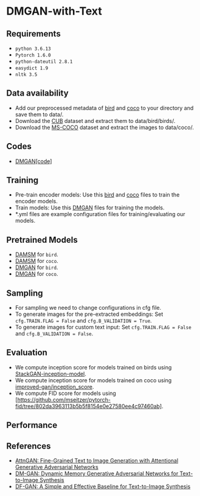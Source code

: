 # DMGAN-with-Text
## Requirements
* `python 3.6.13`
* `Pytorch 1.6.0`
* `python-dateutil 2.8.1`
* `easydict 1.9`
* `nltk 3.5`

## Data availability
* Add our preprocessed metadata of [bird]() and [coco]() to your directory and save them to data/.
* Download the [CUB](https://www.vision.caltech.edu/datasets/cub_200_2011/) dataset and extract them to data/bird/birds/.
* Download the [MS-COCO](https://cocodataset.org/#download) dataset and extract the images to data/coco/.

## Codes

* [DMGAN[code]](https://github.com/MinfengZhu/DM-GAN)

## Training
* Pre-train encoder models: Use this [bird]() and [coco]() files to train the encoder models.
* Train models: Use this [DMGAN]() files for training the models.
* *.yml files are example configuration files for training/evaluating our models.

## Pretrained Models

* [DAMSM]() for `bird`.
* [DAMSM]() for `coco`.
* [DMGAN]() for `bird`.
* [DMGAN]() for `coco`.

## Sampling

* For sampling we need to change configurations in cfg file.
* To generate images for the pre-extracted embeddings: Set `cfg.TRAIN.FLAG = False` and `cfg.B_VALIDATION = True`.
* To generate images for custom text input: Set `cfg.TRAIN.FLAG = False` and `cfg.B_VALIDATION = False`.

## Evaluation
* We compute inception score for models trained on birds using [StackGAN-inception-model](https://github.com/hanzhanggit/StackGAN-inception-model).
* We compute inception score for models trained on coco using [improved-gan/inception_score](https://github.com/openai/improved-gan/tree/master/inception_score).
* We compute FID score for models using [https://github.com/mseitzer/pytorch-fid/tree/802da3963113b5b5f8154e0e27580ee4c97460ab].
 
## Performance

## References
* [AttnGAN: Fine-Grained Text to Image Generation with Attentional Generative Adversarial Networks](https://github.com/taoxugit/AttnGAN)
* [DM-GAN: Dynamic Memory Generative Adversarial Networks for Text-to-Image Synthesis ](https://github.com/MinfengZhu/DM-GAN)
* [DF-GAN: A Simple and Effective Baseline for Text-to-Image Synthesis ](https://github.com/tobran/DF-GAN)
